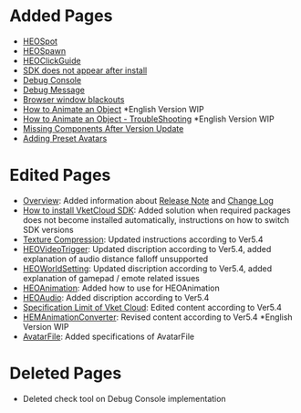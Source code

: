 # Added Pages
- [HEOSpot](../HEOComponents/HEOSpot.md)
- [HEOSpawn](../HEOComponents/HEOSpawn.md)
- [HEOClickGuide](../HEOComponents/HEOClickGuide.md)
- [SDK does not appear after install](../troubleshooting/InstallingDeeplink.md)
- [Debug Console](../debugconsole/debugconsole.md)
- [Debug Message](../debugconsole/debugmessage.md)
- [Browser window blackouts](../troubleshooting/BrowserBlackWindow.md)
- [How to Animate an Object](../WorldMakingGuide/PropAnimation.md) *English Version WIP
- [How to Animate an Object - TroubleShooting](../WorldMakingGuide/PropAnimation_TroubleShooting.md) *English Version WIP
- [Missing Components After Version Update](../troubleshooting/MissingComponents.md)
- [Adding Preset Avatars](../WorldMakingGuide/PresetAvatar.md)

# Edited Pages
- [Overview](../index.md): Added information about [Release Note](../releasenote/releasenote-5.4.md) and [Change Log](../changelog/changelog-5.4.md)
- [How to install VketCloud SDK](../AboutVketCloudSDK/SetupSDK_external.md): Added solution when required packages does not become installed automatically, instructions on how to switch SDK versions
- [Texture Compression](../heoexporter/he_TextureCompression.md): Updated instructions according to Ver5.4
- [HEOVideoTrigger](../HEOComponents/HEOVideoTrigger.md): Updated discription according to Ver5.4, added explanation of audio distance falloff unsupported
- [HEOWorldSetting](../HEOComponents/HEOWorldSetting.md): Updated discription according to Ver5.4, added explanation of gamepad / emote related issues
- [HEOAnimation](../HEOComponents/HEOAnimation.md): Added how to use for HEOAnimation
- [HEOAudio](../HEOComponents/HEOAudio.md): Added discription according to Ver5.4
- [Specification Limit of Vket Cloud](../WorldMakingGuide/UnityGuidelines.md): Edited content according to Ver5.4
- [HEMAnimationConverter](../HEMAnimationConverter/AnimationConverter.md): Revised content according to Ver5.4 *English Version WIP
- [AvatarFile](../WorldMakingGuide/AvatarFile.md): Added specifications of AvatarFile

# Deleted Pages
- Deleted check tool on Debug Console implementation
